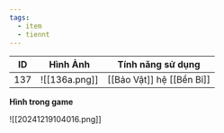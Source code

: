 ```yaml
---
tags:
  - item
  - tiennt
---
```


| ID  | Hình Ảnh      | Tính năng sử dụng         |
| --- | ------------- | ------------------------- |
| 137 | ![[136a.png]] | [[Bảo Vật]] hệ [[Bền Bỉ]] |

**Hình trong game**

![[20241219104016.png]]

